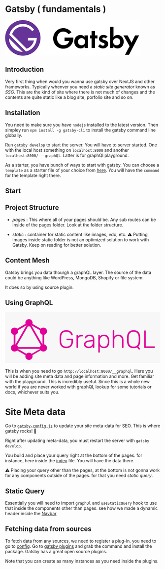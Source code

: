 # Gatsby ( fundamentals )

![Gatsbyimage](/static/Gatsby%20logo.png)

## Introduction

Very first thing when would you wanna use gatsby over NextJS and other frameworks. Typically whenver you need a _static site generator_ known as _SSG_. This are the kind of site where there is not much of changes and the contents are quite static like a blog site, porfolio site and so on.

## Installation

You need to make sure you have `nodejs` installed to the latest version. Then simpley run `npm install -g gatsby-cli` to install the gatsby command line globally.

Run `gatsby develop` to start the server. You will have to server started. One with the local host something on `localhost:8000` and another `localhost:8000/---graphQl`. Latter is for graphQl playground.

As a starter, you have bunch of ways to start with gatsby. You can choose a `template` as a starter file of your choice from [here](https://www.gatsbyjs.com/starters/). You will have the `command` for the template right there.

## Start

## Project Structure

- _pages_ : This where all of your pages should be. Any sub routes can be inside of the pages folder. Look at the folder structure.

- _static_ : container for static content like images, vdo, etc.
  ⚠️ Putting images inside static folder is not an optimized solution to work with Gatsby. Keep on reading for better solution.

## Content Mesh

Gatsby brings you data thourgh a graphQL layer. The source of the data could be anything like WordPress, MongoDB, Shopify or file system.

It does so by using source plugin.

## Using GraphQL

![graphQlLogo](static/gqlogo.png)

This is when you need to go `http://localhost:8000/__graphql`. Here you will be adding site meta data and page information and more. Get familiar with the playground. This is incredibly useful. Since this is a whole new world if you are never worked with graphQl, lookup for some tutorials or docs, whichever suits you.

# Site Meta data

Go to [`gatsby-config.js`](gatsby-config.js) to update your site meta-data for SEO. This is where gatsby rocks! 🤘

Right after updating meta-data, you must restart the server with `gatsby develop`.

You build and place your query right at the bottom of the pages. for instance, here inside the [index](src/pages/index.js) file. You will have the data there.

⚠️ Placing your query other than the pages, at the bottom is not gonna work for any components outside of the pages. for that you need _static query_.

## Static Query

Essentially you will need to import `graphQl` and `useStaticQuery` hook to use that inside the components other than pages. see how we made a dynamic header inside the [Navbar](src/components/NavBar.js)

## Fetching data from sources

To fetch data from any sources, we need to register a plug-in.
you need to go to [config](gatsby-config.js). Go to [gatsby plugins](https://www.gatsbyjs.com/plugins/gatsby-source-filesystem) and grab the command and install the package. Gatsby has a great open source plugins.

Note that you can create as many instances as you need inside the plugins.
